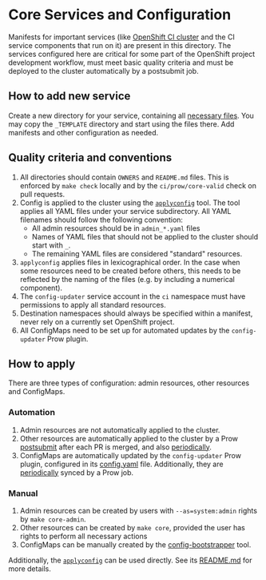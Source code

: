 # Core Services and Configuration

Manifests for important services (like [OpenShift CI cluster](https://api.ci.openshift.org/)
and the CI service components that run on it) are present in this directory. The
services configured here are critical for some part of the OpenShift project
development workflow, must meet basic quality criteria and must be deployed to
the cluster automatically by a postsubmit job.

## How to add new service

Create a new directory for your service, containing all [necessary files](#quality-criteria-and-conventions).
You may copy the `_TEMPLATE` directory and start using the files there. Add
manifests and other configuration as needed.

## Quality criteria and conventions

1. All directories should contain `OWNERS` and `README.md` files. This is
enforced by `make check` locally and by the `ci/prow/core-valid` check on
pull requests.
2. Config is applied to the cluster using the [`applyconfig`](https://github.com/openshift/ci-tools/tree/master/cmd/applyconfig)
tool. The tool applies all YAML files under your service subdirectory. All
   YAML filenames should follow the following convention:
    - All admin resources should be in `admin_*.yaml` files
    - Names of YAML files that should not be applied to the cluster should start
      with `_`.
    - The remaining YAML files are considered "standard" resources.
3. `applyconfig` applies files in lexicographical order. In the case when some
resources need to be created before others, this needs to be reflected by the
naming of the files (e.g. by including a numerical component).
4. The `config-updater` service account in the `ci` namespace must have
permissions to apply all standard resources.
5. Destination namespaces should always be specified within a manifest, never
rely on a currently set OpenShift project.
6. All ConfigMaps need to be set up for automated updates by the
`config-updater` Prow plugin.

## How to apply

There are three types of configuration: admin resources, other resources and
ConfigMaps.

### Automation

1. Admin resources are not automatically applied to the cluster.
2. Other resources are automatically applied to the cluster by a Prow
   [postsubmit](https://prow.svc.ci.openshift.org/?job=branch-ci-openshift-release-master-core-apply)
   after each PR is merged, and also [periodically](https://prow.svc.ci.openshift.org/?job=openshift-release-master-core-apply).
3. ConfigMaps are automatically updated by the `config-updater` Prow plugin,
   configured in its [config.yaml](02_config/_config.yaml) file.
   Additionally, they are [periodically](https://prow.svc.ci.openshift.org/?job=openshift-release-master-config-bootstrapper)
   synced by a Prow job.

### Manual

1. Admin resources can be created by users with `--as=system:admin` rights by
   `make core-admin`.
2. Other resources can be created by `make core`, provided the user has rights
   to perform all necessary actions
3. ConfigMaps can be manually created by the [config-bootstrapper](https://github.com/kubernetes/test-infra/tree/master/prow/cmd/config-bootstrapper)
   tool.

Additionally, the [`applyconfig`](https://github.com/openshift/ci-tools/tree/master/cmd/applyconfig) can be used directly.
See its [README.md](https://github.com/openshift/ci-tools/blob/master/cmd/applyconfig/README.md) for more details.
